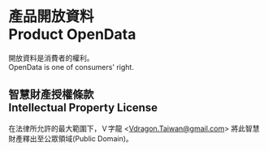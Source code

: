 # 產品開放資料<br />Product OpenData
開放資料是消費者的權利。  
OpenData is one of consumers' right.

## 智慧財產授權條款<br />Intellectual Property License
在法律所允許的最大範圍下，Ｖ字龍 &lt;<Vdragon.Taiwan@gmail.com>&gt; 將此智慧財產釋出至公眾領域(Public Domain)。

